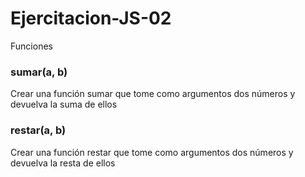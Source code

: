# Ejercitacion-JS-02
Funciones

<h3>sumar(a, b)</h3>
Crear una función sumar que tome como argumentos dos números y devuelva la suma de ellos

<h3>restar(a, b)</h3>
Crear una función restar que tome como argumentos dos números y devuelva la resta de ellos
